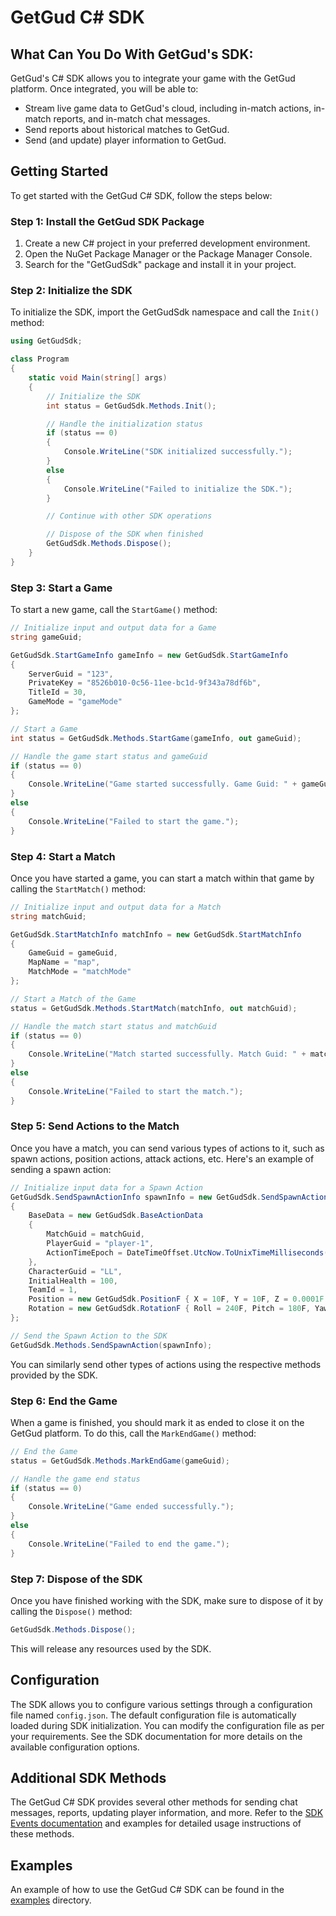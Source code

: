 # GetGud C# SDK

## What Can You Do With GetGud's SDK:

GetGud's C# SDK allows you to integrate your game with the GetGud platform. Once integrated, you will be able to:

- Stream live game data to GetGud's cloud, including in-match actions, in-match reports, and in-match chat messages.
- Send reports about historical matches to GetGud.
- Send (and update) player information to GetGud.

## Getting Started

To get started with the GetGud C# SDK, follow the steps below:

### Step 1: Install the GetGud SDK Package

1. Create a new C# project in your preferred development environment.
2. Open the NuGet Package Manager or the Package Manager Console.
3. Search for the "GetGudSdk" package and install it in your project.

### Step 2: Initialize the SDK

To initialize the SDK, import the GetGudSdk namespace and call the `Init()` method:

```csharp
using GetGudSdk;

class Program
{
    static void Main(string[] args)
    {
        // Initialize the SDK
        int status = GetGudSdk.Methods.Init();

        // Handle the initialization status
        if (status == 0)
        {
            Console.WriteLine("SDK initialized successfully.");
        }
        else
        {
            Console.WriteLine("Failed to initialize the SDK.");
        }

        // Continue with other SDK operations

        // Dispose of the SDK when finished
        GetGudSdk.Methods.Dispose();
    }
}
```

### Step 3: Start a Game

To start a new game, call the `StartGame()` method:

```csharp
// Initialize input and output data for a Game
string gameGuid;

GetGudSdk.StartGameInfo gameInfo = new GetGudSdk.StartGameInfo
{
    ServerGuid = "123",
    PrivateKey = "8526b010-0c56-11ee-bc1d-9f343a78df6b",
    TitleId = 30,
    GameMode = "gameMode"
};

// Start a Game
int status = GetGudSdk.Methods.StartGame(gameInfo, out gameGuid);

// Handle the game start status and gameGuid
if (status == 0)
{
    Console.WriteLine("Game started successfully. Game Guid: " + gameGuid);
}
else
{
    Console.WriteLine("Failed to start the game.");
}
```

### Step 4: Start a Match

Once you have started a game, you can start a match within that game by calling the `StartMatch()` method:

```csharp
// Initialize input and output data for a Match
string matchGuid;

GetGudSdk.StartMatchInfo matchInfo = new GetGudSdk.StartMatchInfo
{
    GameGuid = gameGuid,
    MapName = "map",
    MatchMode = "matchMode"
};

// Start a Match of the Game
status = GetGudSdk.Methods.StartMatch(matchInfo, out matchGuid);

// Handle the match start status and matchGuid
if (status == 0)
{
    Console.WriteLine("Match started successfully. Match Guid: " + matchGuid);
}
else
{
    Console.WriteLine("Failed to start the match.");
}
```

### Step 5: Send Actions to the Match

Once you have a match, you can send various types of actions to it, such as spawn actions, position actions, attack actions, etc. Here's an example of sending a spawn action:

```csharp
// Initialize input data for a Spawn Action
GetGudSdk.SendSpawnActionInfo spawnInfo = new GetGudSdk.SendSpawnActionInfo
{
    BaseData = new GetGudSdk.BaseActionData
    {
        MatchGuid = matchGuid,
        PlayerGuid = "player-1",
        ActionTimeEpoch = DateTimeOffset.UtcNow.ToUnixTimeMilliseconds()
    },
    CharacterGuid = "LL",
    InitialHealth = 100,
    TeamId = 1,
    Position = new GetGudSdk.PositionF { X = 10F, Y = 10F, Z = 0.0001F },
    Rotation = new GetGudSdk.RotationF { Roll = 240F, Pitch = 180F, Yaw = 0F }
};

// Send the Spawn Action to the SDK
GetGudSdk.Methods.SendSpawnAction(spawnInfo);
```
You can similarly send other types of actions using the respective methods provided by the SDK.

### Step 6: End the Game

When a game is finished, you should mark it as ended to close it on the GetGud platform. To do this, call the `MarkEndGame()` method:

```csharp
// End the Game
status = GetGudSdk.Methods.MarkEndGame(gameGuid);

// Handle the game end status
if (status == 0)
{
    Console.WriteLine("Game ended successfully.");
}
else
{
    Console.WriteLine("Failed to end the game.");
}
```

### Step 7: Dispose of the SDK

Once you have finished working with the SDK, make sure to dispose of it by calling the `Dispose()` method:

```csharp
GetGudSdk.Methods.Dispose();
```
This will release any resources used by the SDK.


## Configuration

The SDK allows you to configure various settings through a configuration file named `config.json`. The default configuration file is automatically loaded during SDK initialization. You can modify the configuration file as per your requirements. See the SDK documentation for more details on the available configuration options.


## Additional SDK Methods

The GetGud C# SDK provides several other methods for sending chat messages, reports, updating player information, and more. Refer to the [SDK Events documentation](https://github.com/getgud-io/getgud-docs/blob/main/sdk-commands.md) and examples for detailed usage instructions of these methods.


## Examples

An example of how to use the GetGud C# SDK can be found in the [examples](https://github.com/getgud-io/cpp-getgud-sdk-dev/tree/main/examples) directory.
